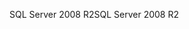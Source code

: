 <span data-ttu-id="053ee-101">SQL Server 2008 R2</span><span class="sxs-lookup"><span data-stu-id="053ee-101">SQL Server 2008 R2</span></span>
